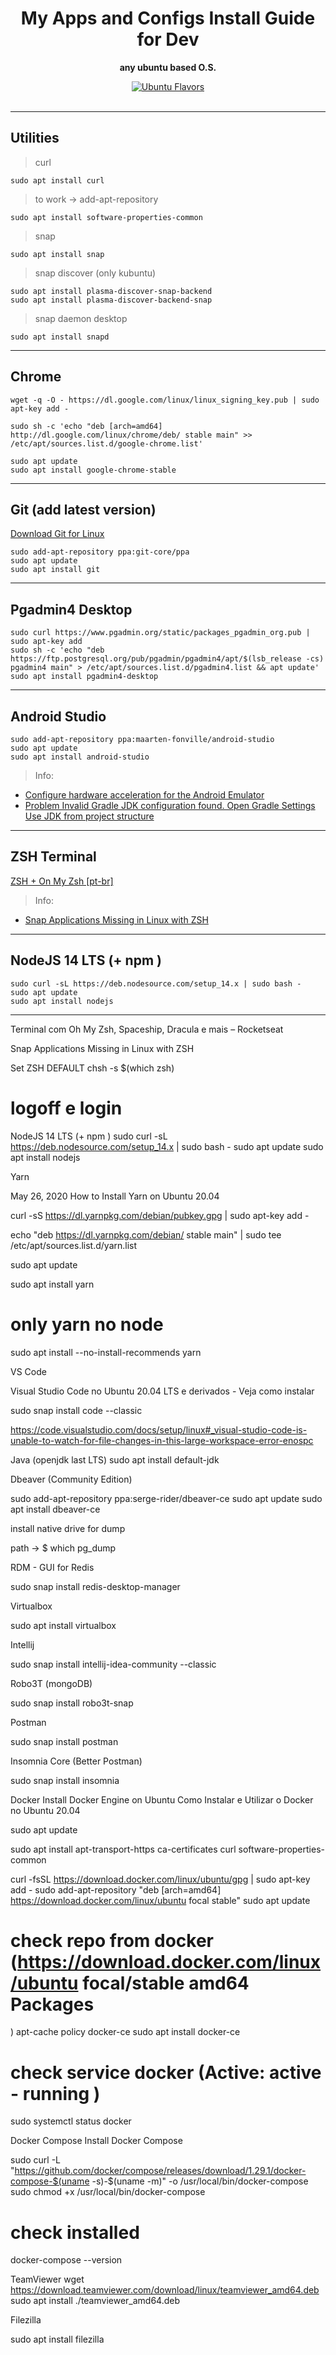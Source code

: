<div align="center">
	<h1> My Apps and Configs Install Guide for Dev </h1>
	<p>
		<b> any ubuntu based O.S. </b>
	</p>
  <a href="https://ubuntu.com/download/flavours" target="_blank">
		<img src="media/ubuntu-flavors.png" alt="Ubuntu Flavors">
	</a>
	<br>
	<br>
</div>

---
## Utilities

> curl
```console
sudo apt install curl
```

> to work -> add-apt-repository
```console
sudo apt install software-properties-common
```

> snap
```console
sudo apt install snap
```

> snap discover (only kubuntu)
```console
sudo apt install plasma-discover-snap-backend
sudo apt install plasma-discover-backend-snap
```

> snap daemon desktop
```console
sudo apt install snapd
```
---
## Chrome
```console
wget -q -O - https://dl.google.com/linux/linux_signing_key.pub | sudo apt-key add -

sudo sh -c 'echo "deb [arch=amd64] http://dl.google.com/linux/chrome/deb/ stable main" >> /etc/apt/sources.list.d/google-chrome.list'

sudo apt update
sudo apt install google-chrome-stable
```
---
## Git (add latest version)
[Download Git for Linux](https://git-scm.com/download/linux)

```console
sudo add-apt-repository ppa:git-core/ppa 
sudo apt update
sudo apt install git
```
---
## Pgadmin4 Desktop
```console
sudo curl https://www.pgadmin.org/static/packages_pgadmin_org.pub | sudo apt-key add
sudo sh -c 'echo "deb https://ftp.postgresql.org/pub/pgadmin/pgadmin4/apt/$(lsb_release -cs) pgadmin4 main" > /etc/apt/sources.list.d/pgadmin4.list && apt update'
sudo apt install pgadmin4-desktop
```
---
## Android Studio

```console
sudo add-apt-repository ppa:maarten-fonville/android-studio
sudo apt update
sudo apt install android-studio
```
> Info:
- [Configure hardware acceleration for the Android Emulator](https://developer.android.com/studio/run/emulator-acceleration?utm_source=android-studio#vm-linux)
- [Problem Invalid Gradle JDK configuration found. Open Gradle Settings Use JDK from project structure](https://www.programmersought.com/article/38766432251/)
---
## ZSH Terminal

[ZSH + On My  Zsh [pt-br]](https://blog.rocketseat.com.br/terminal-com-oh-my-zsh-spaceship-dracula-e-mais/)
> Info:
- [Snap Applications Missing in Linux with ZSH](https://realjenius.com/2020/01/12/kde-neon-snap-apps-missing/)
---
## NodeJS 14 LTS (+ npm )

```console
sudo curl -sL https://deb.nodesource.com/setup_14.x | sudo bash -
sudo apt update
sudo apt install nodejs
```
---





Terminal com Oh My Zsh, Spaceship, Dracula e mais – Rocketseat


Snap Applications Missing in Linux with ZSH


Set ZSH DEFAULT
chsh -s $(which zsh)
# logoff e login


NodeJS 14 LTS (+ npm )
sudo curl -sL https://deb.nodesource.com/setup_14.x | sudo bash -
sudo apt update
sudo apt install nodejs

Yarn

May 26, 2020 How to Install Yarn on Ubuntu 20.04

curl -sS https://dl.yarnpkg.com/debian/pubkey.gpg | sudo apt-key add -

echo "deb https://dl.yarnpkg.com/debian/ stable main" | sudo tee /etc/apt/sources.list.d/yarn.list

sudo apt update

sudo apt install yarn

# only yarn no node
sudo apt install --no-install-recommends yarn




VS Code

Visual Studio Code no Ubuntu 20.04 LTS e derivados - Veja como instalar

sudo snap install code --classic

https://code.visualstudio.com/docs/setup/linux#_visual-studio-code-is-unable-to-watch-for-file-changes-in-this-large-workspace-error-enospc


Java (openjdk last LTS)
sudo apt install default-jdk

Dbeaver (Community Edition)

sudo add-apt-repository ppa:serge-rider/dbeaver-ce
sudo apt update
sudo apt install dbeaver-ce

install native drive for dump

path ->		$ which pg_dump


RDM - GUI for Redis

sudo snap install redis-desktop-manager


Virtualbox

sudo apt install virtualbox

Intellij

sudo snap install intellij-idea-community --classic

Robo3T (mongoDB)

sudo snap install robo3t-snap


Postman

sudo snap install postman


Insomnia Core (Better Postman)

sudo snap install insomnia

Docker
Install Docker Engine on Ubuntu
Como Instalar e Utilizar o Docker no Ubuntu 20.04

sudo apt update

sudo apt install apt-transport-https ca-certificates curl software-properties-common

curl -fsSL https://download.docker.com/linux/ubuntu/gpg | sudo apt-key add -
sudo add-apt-repository "deb [arch=amd64] https://download.docker.com/linux/ubuntu focal stable"
sudo apt update

# check repo from docker (https://download.docker.com/linux/ubuntu focal/stable amd64 Packages
)
apt-cache policy docker-ce
sudo apt install docker-ce
# check service docker (Active: active - running )
sudo systemctl status docker

Docker Compose
Install Docker Compose

sudo curl -L "https://github.com/docker/compose/releases/download/1.29.1/docker-compose-$(uname -s)-$(uname -m)" -o /usr/local/bin/docker-compose
sudo chmod +x /usr/local/bin/docker-compose
# check installed
docker-compose --version

TeamViewer
wget https://download.teamviewer.com/download/linux/teamviewer_amd64.deb
sudo apt install ./teamviewer_amd64.deb

Filezilla

sudo apt install filezilla


